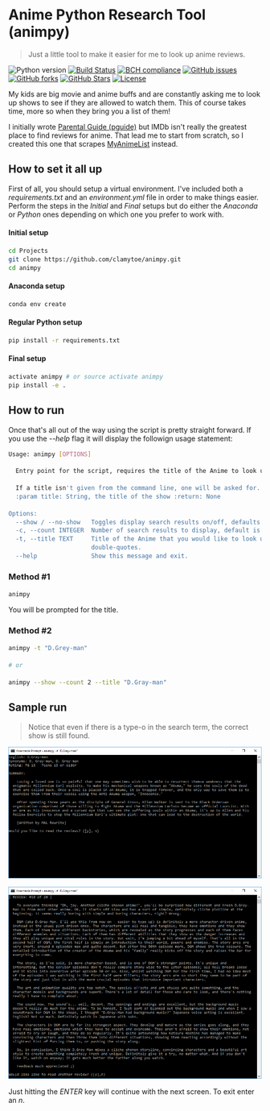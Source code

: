 # Anime Python Research Tool (animpy)
> Just a little tool to make it easier for me to look up anime reviews.

![Python version][python-version]
[![Build Status][travis-image]][travis-url]
[![BCH compliance][bch-image]][bch-url]
[![GitHub issues][issues-image]][issues-url]
[![GitHub forks][fork-image]][fork-url]
[![GitHub Stars][stars-image]][stars-url]
[![License][license-image]][license-url]

My kids are big movie and anime buffs and are constantly asking me to look up shows to see if they are allowed to watch them. This of course takes time, more so when they bring you a list of them!

I initially wrote [Parental Guide (pguide)](https://github.com/clamytoe/pguide.git) but IMDb isn't really the greatest place to find reviews for anime. That lead me to start from scratch, so I created this one that scrapes [MyAnimeList](https://myanimelist.net) instead.

## How to set it all up
First of all, you should setup a virtual environment. I've included both a *requirements.txt* and an *environment.yml* file in order to make things easier. Perform the steps in the *Initial* and *Final* setups but do either the *Anaconda* or *Python* ones depending on which one you prefer to work with.

#### Initial setup
```bash
cd Projects
git clone https://github.com/clamytoe/animpy.git
cd animpy
```

#### Anaconda setup
```bash
conda env create
```

#### Regular Python setup
```bash
pip install -r requirements.txt
```

#### Final setup
```bash
activate animpy # or source activate animpy
pip install -e .
```

## How to run
Once that's all out of the way using the script is pretty straight forward. If you use the *--help* flag it will display the followign usage statement:

```bash
Usage: animpy [OPTIONS]

  Entry point for the script, requires the title of the Anime to look up.

  If a title isn't given from the command line, one will be asked for.
  :param title: String, the title of the show :return: None

Options:
  --show / --no-show   Toggles display search results on/off, defaults to off.
  -c, --count INTEGER  Number of search results to display, default is 5.
  -t, --title TEXT     Title of the Anime that you would like to look up, use
                       double-quotes.
  --help               Show this message and exit.
  ```

### Method #1
```bash
animpy
```

You will be prompted for the title.

### Method #2
```bash
animpy -t "D.Grey-man"

# or

animpy --show --count 2 --title "D.Gray-man"
```

## Sample run
> Notice that even if there is a type-o in the search term, the correct show is still found.

![sample run](img/start.png)

![search](img/review.png)

Just hitting the *ENTER* key will continue with the next screen. To exit enter an *n*.

[python-version]:https://img.shields.io/badge/python-3.6.3-brightgreen.svg
[travis-image]:https://travis-ci.org/clamytoe/animpy.svg?branch=master
[travis-url]:https://travis-ci.org/clamytoe/animpy
[bch-image]:https://bettercodehub.com/edge/badge/clamytoe/animpy?branch=master
[bch-url]:https://bettercodehub.com/
[issues-image]:https://img.shields.io/github/issues/clamytoe/animpy.svg
[issues-url]:https://github.com/clamytoe/animpy/issues
[fork-image]:https://img.shields.io/github/forks/clamytoe/animpy.svg
[fork-url]:https://github.com/clamytoe/animpy/network
[stars-image]:https://img.shields.io/github/stars/clamytoe/animpy.svg
[stars-url]:https://github.com/clamytoe/animpy/stargazers
[license-image]:https://img.shields.io/github/license/clamytoe/animpy.svg
[license-url]:https://github.com/clamytoe/animpy/blob/master/LICENSE
